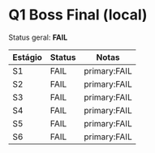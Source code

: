# Q1 Boss Final (local)

Status geral: **FAIL**

| Estágio | Status | Notas |
| --- | --- | --- |
| S1 | FAIL | primary:FAIL | clean:FAIL |
| S2 | FAIL | primary:FAIL | clean:FAIL |
| S3 | FAIL | primary:FAIL | clean:FAIL |
| S4 | FAIL | primary:FAIL | clean:FAIL |
| S5 | FAIL | primary:FAIL | clean:FAIL |
| S6 | FAIL | primary:FAIL | clean:FAIL |
